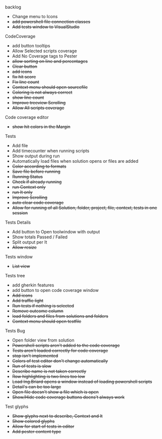 backlog
* Change menu to Icons
* ~~add powershell file connection classes~~
* ~~Add tests window to VisualStudio~~


CodeCoverage
* add button tooltips
* Allow Selected scripts coverage
* Add No Coverage tags to Pester
* ~~allow sorting on line and percentages~~
* ~~Clear button~~
* ~~add icons~~
* ~~fix hit score~~
* ~~Fix line count~~
* ~~Context menu should open sourcefile~~
* ~~Coloring is not always correct~~
* ~~show line count~~
* ~~Improve treeview Scrolling~~
* ~~Allow All scripts coverage~~


Code coverage editor
* ~~show hit colors in the Margin~~


Tests
* Add file
* Add timecounter when running scripts
* Show output during run
* Automatically load files when solution opens or files are added
* ~~Color according to formats~~
* ~~Save file before running~~
* ~~Running Status~~
* ~~Check if already running~~
* ~~run Context only~~
* ~~run It only~~
* ~~Improve Scrolling~~
* ~~auto clear code coverage~~
* ~~Allow for running of all Solution, folder, project, file, context, tests in one session~~


Tests Details
* Add button to Open toolwindow with output
* Show totals Passed / Failed
* Split output per It
* ~~Allow resize~~


Tests window
* ~~List view~~


Tests tree
* add gherkin features
* add button to open code coverage window
* ~~Add icons~~
* ~~Add traffic light~~
* ~~Run tests if nothing is selected~~
* ~~Remove outcome column~~
* ~~load folders and files from solutions and folders~~
* ~~Context menu should open testfile~~


Tests Bug
* Open folder view from solution
* ~~Powershell scripts aren't added to the code coverage~~
* ~~Tests aren't loaded correctly for code coverage~~
* ~~stop isn't implemented~~
* ~~Colors of test editor don't change automatically~~
* ~~Run of tests is slow~~
* ~~Describe name is not taken correctly~~
* ~~Row highlighting is two lines too low~~
* ~~Load Ing.Briard opens a window instead of loading powershell scripts~~
* ~~Detail's can be too large~~
* ~~Open file doesn't show a file which is open~~
* ~~Show/Hide code coverage buttons doens't always work~~


Test glyphs
* ~~Show glyphs next to describe, Context and It~~
* ~~Show colored glyphs~~
* ~~Allow for start of tests in editor~~
* ~~Add pester content type~~



